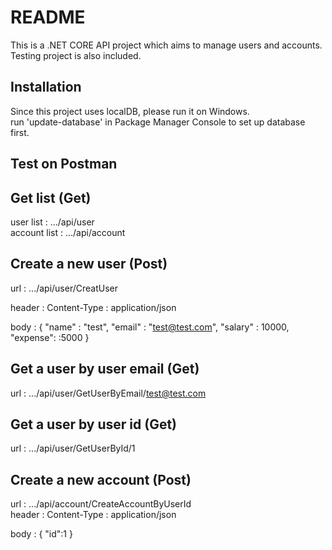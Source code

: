 # README

This is a .NET CORE API project which aims to manage users and accounts. Testing project is also included. 

## Installation
Since this project uses localDB, please run it on Windows. 
<br>
run 'update-database' in Package Manager Console to set up database first.

## Test on Postman
## Get list (Get)
user list : .../api/user
<br>
account list : .../api/account

## Create a new user (Post)
url : .../api/user/CreatUser

header : Content-Type : application/json

body : 
{
	"name" : "test",
  "email" : "test@test.com",
  "salary" : 10000,
  "expense": :5000
}


## Get a user by user email (Get)
url : .../api/user/GetUserByEmail/test@test.com

## Get a user by user id (Get)
url : .../api/user/GetUserById/1

## Create a new account (Post)
url : .../api/account/CreateAccountByUserId
<br>
header : Content-Type : application/json

body : 
{
	"id":1
}

